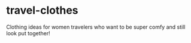 # travel-clothes
Clothing ideas for women travelers who want to be super comfy and still look put together!
